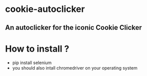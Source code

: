 # cookie-autoclicker
## An autoclicker for the iconic Cookie Clicker

# How to install ?
+ pip install selenium
+ you should also intall chromedriver on your operating system
